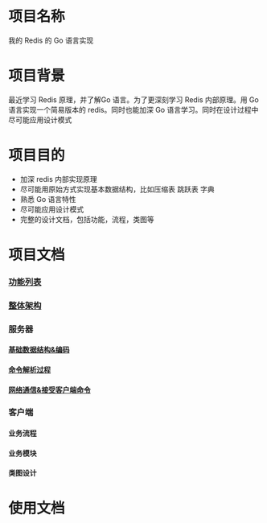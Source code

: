 # 项目名称

我的 Redis 的 Go 语言实现

# 项目背景

最近学习 Redis 原理，并了解Go 语言。为了更深刻学习 Redis 内部原理。用 Go 语言实现一个简易版本的 redis。同时也能加深
Go 语言学习。同时在设计过程中尽可能应用设计模式

# 项目目的

* 加深 redis 内部实现原理
* 尽可能用原始方式实现基本数据结构，比如压缩表 跳跃表 字典
* 熟悉 Go 语言特性
* 尽可能应用设计模式
* 完整的设计文档，包括功能，流程，类图等

# 项目文档

### [功能列表](./docs/功能列表.md)

### [整体架构](./docs/项目架构.md)

### 服务器

#### [基础数据结构&编码](./docs/基础数据结构实现方式.md)

#### [命令解析过程](./docs/命令解析过程.md)

#### [网络通信&接受客户端命令](./docs/网络通信.md)

### 客户端



#### 业务流程

#### 业务模块

#### 类图设计

# 使用文档

